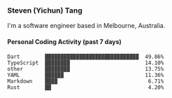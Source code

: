 ### Steven (Yichun) Tang

I'm a software engineer based in Melbourne, Australia.

#### Personal Coding Activity (past 7 days)
```
Dart        ▓▓▓▓▓▓▓▓▓▓▓▓▓▓▓▓▓▓▓▓▓▓▓▓▓▓▓▓▓▓  49.86%
TypeScript  ▓▓▓▓▓▓▓▓                        14.10%
other       ▓▓▓▓▓▓▓▓                        13.75%
YAML        ▓▓▓▓▓▓                          11.36%
Markdown    ▓▓▓▓                             6.71%
Rust        ▓▓                               4.20%
```
